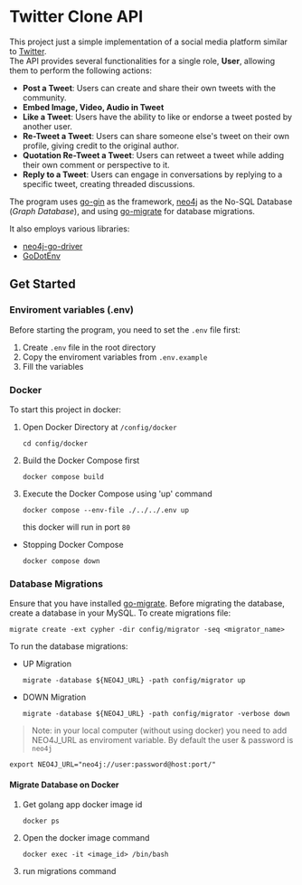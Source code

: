 # Twitter Clone API

This project just a simple implementation of a social media platform similar to [Twitter](https://www.twitter.com).  
The API provides several functionalities for a single role, <b>User</b>, allowing them to perform the following actions:
- <b>Post a Tweet</b>: Users can create and share their own tweets with the community.
- <b>Embed Image, Video, Audio in Tweet</b>
- <b>Like a Tweet</b>: Users have the ability to like or endorse a tweet posted by another user.
- <b>Re-Tweet a Tweet</b>: Users can share someone else's tweet on their own profile, giving credit to the original author.
- <b>Quotation Re-Tweet a Tweet</b>: Users can retweet a tweet while adding their own comment or perspective to it.
- <b>Reply to a Tweet</b>: Users can engage in conversations by replying to a specific tweet, creating threaded discussions.
   
The program uses [go-gin](https://github.com/gin-gonic/gin) as the framework, [neo4j](https://github.com/neo4j/neo4j) as the No-SQL Database (<i>Graph Database</i>), and using [go-migrate](https://github.com/golang-migrate/migrate) for database migrations.
  
It also employs various libraries:
- [neo4j-go-driver](https://github.com/neo4j/neo4j-go-driver)
- [GoDotEnv](https://github.com/joho/godotenv)
  
## Get Started
### Enviroment variables (.env)
Before starting the program, you need to set the `.env` file first:
1. Create `.env` file in the root directory
2. Copy the enviroment variables from `.env.example`
3. Fill the variables
### Docker
To start this project in docker:
1. Open Docker Directory at `/config/docker`
   ```
   cd config/docker
   ```
2. Build the Docker Compose first
   ```
   docker compose build
   ```
3. Execute the Docker Compose using 'up' command
   ```
   docker compose --env-file ./../../.env up
   ```
   this docker will run in port `80`

- Stopping Docker Compose
  ```
  docker compose down
  ```
### Database Migrations
Ensure that you have installed [go-migrate](https://github.com/golang-migrate/migrate). Before migrating the database, create a database in your MySQL.
To create migrations file:
```
migrate create -ext cypher -dir config/migrator -seq <migrator_name>
```  
To run the database migrations:
- UP Migration
  ```
  migrate -database ${NEO4J_URL} -path config/migrator up
  ```
- DOWN Migration
  ```
  migrate -database ${NEO4J_URL} -path config/migrator -verbose down
  ```
> Note: in your local computer (without using docker) you need to add NEO4J_URL as enviroment variable. By default the user & password is `neo4j`
 ```
export NEO4J_URL="neo4j://user:password@host:port/"
 ```

 #### Migrate Database on Docker
1. Get golang app docker image id
   ```
   docker ps
   ```
2. Open the docker image command
   ```
   docker exec -it <image_id> /bin/bash
   ```
3. run migrations command